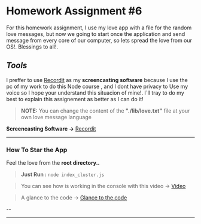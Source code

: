 # Homework Assignment #6

For this homework assignment, I use my love app with a file for the random love messages, but now we going to start once the application and  send message from every core of our computer, so lets spread the love from our OS!. Blessings to all!.

## *Tools*
I preffer to use [Recordit] as my **screencasting software** because I use the pc of my work to do this Node course , and I dont have privacy to Use my voice so I hope your understand this situacion of mine!. I´ll tray to do my best to explain this assignement as better as I can do it!

>**NOTE:** You can change the content of the **"./lib/love.txt"** file at your own love message language

**Screencasting Software ->** [Recordit]

---
### **How To Star the App**
Feel the love from the **root directory..**

> **Just Run :** ```node index_cluster.js```

> You can see how is working in the console with this video -> [Video]

> A glance to the code -> [Glance to the code]

--


---
[Recordit]:(http://recordit.co/)

[Video]:(http://recordit.co/mAYUgpUQWn)
[Glance to the code]:(http://recordit.co/ldmZxbehzl)
